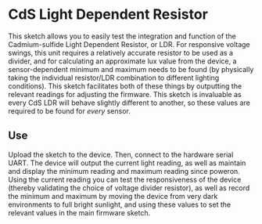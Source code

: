 # CdS Light Dependent Resistor

This sketch allows you to easily test the integration and function of the Cadmium-sulfide Light Dependent Resistor, or LDR. For responsive voltage swings, this unit requires a relatively accurate resistor to be used as a divider, and for calculating an approximate lux value from the device, a sensor-dependent minimum and maximum needs to be found (by physically taking the individual resistor/LDR combination to different lighting conditions). This sketch facilitates both of these things by outputting the relevant readings for adjusting the firmware. This sketch is invaluable as every CdS LDR will behave slightly different to another, so these values are required to be found for *every* sensor.

## Use

Upload the sketch to the device. Then, connect to the hardware serial UART. The device will output the current light reading, as well as maintain and display the minimum reading and maximum reading since poweron. Using the current reading you can test the responsiveness of the device (thereby validating the choice of voltage divider resistor), as well as record the minimum and maximum by moving the device from very dark environments to full bright sunlight, and using these values to set the relevant values in the main firmware sketch.